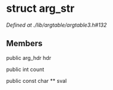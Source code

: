 # struct arg_str

*Defined at ./lib/argtable/argtable3.h#132*

## Members

public arg_hdr hdr

public int count

public const char ** sval



